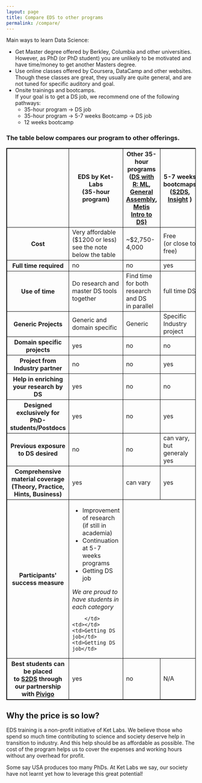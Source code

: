 ```yaml
---
layout: page
title: Compare EDS to other programs
permalink: /compare/
---
```


Main ways to learn Data Science:    
* Get Master degree offered by Berkley, Columbia and other universities. However, as PhD (or PhD student) you are unlikely to be motivated and have time/money to get another Masters degree.
* Use online classes offered by Coursera, DataCamp and other websites. Though these classes are great, they usually are quite general, and are not tuned for specific auditory and goal.
* Onsite trainings and bootcamps.    
If your goal is to get a DS job, we recommend one of the following pathways:
    + 35-hour program -> DS job
    + 35-hour program -> 5-7 weeks Bootcamp -> DS job
    + 12 weeks bootcamp
    
### The table below compares our program to other offerings.
    

<style>
table, td, th, td {
    border: 1px solid black;
}
</style>

<table style="width:100%">
  <tr>
    <th></th>
    <th>EDS by Ket-Labs <br/>(35-hour program)</th>
    <th>Other 35-hour programs <br/>
       (<a href="http://nycdatascience.com/courses/data-science-with-r-machine-learning/">DS with R: ML</a>, <br/> <a href="https://generalassemb.ly/education/data-science">General Assembly</a>,
       <br/> <a href="https://www.thisismetis.com/introduction-to-data-science"> Metis Intro to DS)</a> </th>
    <th>5-7 weeks bootcmaps <br/> 
        (<a href="http://www.s2ds.org/">S2DS</a>, <a href="http://insightdatascience.com/">Insight</a> )</th>
    <th>12 weeks bootcamps <br/> 
        <a href="http://nycdatascience.com/data-science-bootcamp/">(NYC DS Ac.</a>, <br/><a href="https://www.thisismetis.com/data-science-bootcamps">Metis</a>)</th>
  </tr>
  <tr>
    <th>Cost</th>
    <td>Very affordable ($1200 or less) <br/>
    see the note below the table</td>
    <td>~$2,750-4,000</td>
    <td>Free <br/>(or close to free)</td>
    <td>$15-16,000</td>
  </tr>
  <tr>
    <th>Full time required</th>
    <td>no</td>
    <td>no</td>
    <td>yes</td>
    <td>yes</td>
  </tr>
  <tr>
    <th>Use of time</th>
    <td>Do research and master DS tools together</td>
    <td>Find time for both research and DS <br/> in parallel</td>
    <td>full time DS</td>
    <td>full time DS</td>
  </tr>   
  <tr>
    <th>Generic Projects</th>
    <td>Generic and <br/>domain specific</td>
    <td>Generic</td>
    <td>Specific Industry project</td>
    <td></td>
  </tr>
  <tr>
    <th>Domain specific projects</th>
    <td>yes</td>
    <td>no</td>
    <td>no</td>
    <td></td>
  </tr>  
  <tr>
    <th>Project from Industry partner</th>
    <td>no</td>
    <td>no</td>
    <td>yes</td>
    <td></td>
  </tr>  
  <tr>
    <th>Help in enriching <br/>your research by DS</th>
    <td>yes</td>
    <td>no</td>
    <td>no</td>
    <td>no</td>
  </tr> 
  <tr>
    <th>Designed exclusively for PhD-students/Postdocs</th>
    <td>yes</td>
    <td>no</td>
    <td>yes</td>
    <td>no</td>
  </tr>   
  
  <tr>
    <th>Previous exposure to DS desired</th>
    <td>no</td>
    <td>no</td>
    <td>can vary, but generaly yes</td>
    <td>no</td>
  </tr>  
  <tr>
    <th>Comprehensive material coverage <br/>
    (Theory, Practice, Hints, Business)</th>
    <td>yes</td>
    <td>can vary</td>
    <td>yes</td>
    <td>yes</td>
  </tr>    
  <tr>
    <th>Participants' success measure</th>
    <td> 
      <ul>
        <li>Improvement of research <br/>(if still in academia)</li>
        <li>Continuation at 5-7 weeks programs</li>
        <li>Getting DS job</li>
      </ul>
      <i>We are proud to have students in each category</i>
              
        
        </td>
    <td></td>
    <td>Getting DS job</td>
    <td>Getting DS job</td>
  </tr>  
  <tr>
    <th>Best students can be placed <br/> 
    to <a href="http://www.s2ds.org/">S2DS</a> through our partnership with <a href="https://www.pivigo.com/">Pivigo</a></th>
    <td>yes</td>
    <td>no</td>
    <td>N/A</td>
    <td>N/A</td>
  </tr>   
  
  
</table>

      
## Why the price is so low?

EDS training is a non-profit initiative of Ket Labs. We believe those who spend so much time contributing to science and society deserve help in transition to industry. And this help should be as affordable as possible. The cost of the program helps us to cover the expenses and working hours without any overhead for profit.

Some say USA produces too many PhDs. At Ket Labs we say, our society have not learnt yet how to leverage this great potential!


